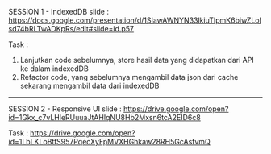 SESSION 1 - IndexedDB
slide : https://docs.google.com/presentation/d/1SIawAWNYN33lkiuTIpmK6biwZLolsd74bRLTwADKpRs/edit#slide=id.p57

Task : 
1. Lanjutkan code sebelumnya, store hasil data yang didapatkan dari API ke dalam indexedDB 
2. Refactor code, yang sebelumnya mengambil data json dari cache sekarang mengambil data dari indexedDB 


<hr />


SESSION 2 - Responsive UI
slide : https://drive.google.com/open?id=1Gkx_c7vLHleRUuuaJtAHIqNU8Hb2Mxsn6tcA2EID6c8

Task : https://drive.google.com/open?id=1LbLKLoBttS957PqecXyFpMVXHGhkaw28RH5GcAsfvmQ
